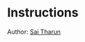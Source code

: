 # Instructions

Author: [Sai Tharun](https://www.linkedin.com/in/mmstharun/ "Sai Tharun's Linkedin")